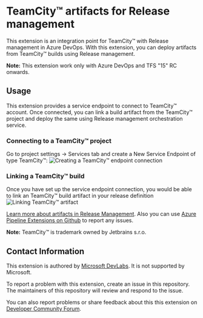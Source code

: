 # TeamCity&trade; artifacts for Release management

This extension is an integration point for TeamCity&trade; with Release management in Azure DevOps. With this extension, you can deploy artifacts from TeamCity&trade; builds using Release management. 

**Note:** This extension work only with Azure DevOps and TFS "15" RC onwards.

## Usage
This extension provides a service endpoint to connect to TeamCity&trade; account. Once connected, you can link a build artifact from the TeamCity&trade; project and deploy the same using Release management orchestration service.

### Connecting to a TeamCity&trade; project
Go to project settings -> Services tab and create a New Service Endpoint of type TeamCity&trade;:
![Creating a TeamCity&trade; endpoint connection](images/screen1.png)


### Linking a TeamCity&trade; build
Once you have set up the service endpoint connection, you would be able to link an TeamCity&trade; build artifact in your release definition
![Linking TeamCity&trade; artifact](images/screen2.png)

[Learn more about artifacts in Release Management](https://msdn.microsoft.com/library/vs/alm/release/author-release-definition/understanding-artifacts). Also you can use [Azure Pipeline Extensions on Github](https://github.com/Microsoft/azure-pipelines-extensions/issues) to report any issues.

**Note:** TeamCity&trade; is trademark owned by Jetbrains s.r.o.

## Contact Information

This extension is authored by [Microsoft DevLabs](https://marketplace.visualstudio.com/publishers/Microsoft%20DevLabs). It is not supported by Microsoft.

To report a problem with this extension, create an issue in this repository. The maintainers of this repository will review and respond to the issue.

You can also report problems or share feedback about this this extension on [Developer Community Forum](https://developercommunity.visualstudio.com/spaces/21/index.html).
